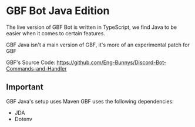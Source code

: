 # GBF Bot Java Edition
The live version of GBF Bot is written in TypeScript, we find Java to be easier when it comes to certain features.

GBF Java isn't a main version of GBF, it's more of an experimental patch for GBF

GBF's Source Code: https://github.com/Eng-Bunnys/Discord-Bot-Commands-and-Handler

## Important 
GBF Java's setup uses Maven
GBF uses the following dependencies: 
- JDA
- Dotenv
